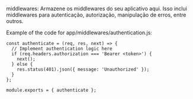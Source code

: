 middlewares: Armazene os middlewares do seu aplicativo aqui. Isso inclui middlewares para autenticação, autorização, manipulação de erros, entre outros.

Example of the code for app/middlewares/authentication.js:
```
const authenticate = (req, res, next) => {
  // Implement authentication logic here
  if (req.headers.authorization === 'Bearer <token>') {
    next();
  } else {
    res.status(401).json({ message: 'Unauthorized' });
  }
};

module.exports = { authenticate };
```
